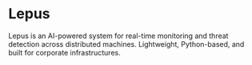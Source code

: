 # Lepus
Lepus is an AI-powered system for real-time monitoring and threat detection across distributed machines. Lightweight, Python-based, and built for corporate infrastructures.
